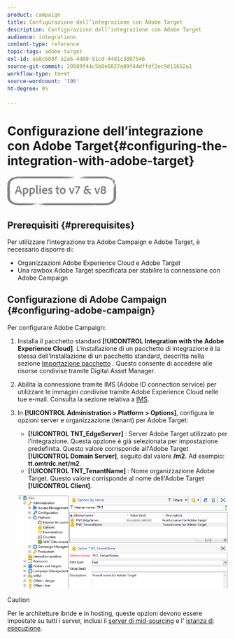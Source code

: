 ```yaml
---
product: campaign
title: Configurazione dell’integrazione con Adobe Target
description: Configurazione dell’integrazione con Adobe Target
audience: integrations
content-type: reference
topic-tags: adobe-target
exl-id: ae8c680f-52a6-4d00-91cd-44d1c3807546
source-git-commit: 20509f44c5b8e0827a09f44dffdf2ec9d11652a1
workflow-type: tm+mt
source-wordcount: '196'
ht-degree: 0%

---
```


# Configurazione dell’integrazione con Adobe Target{#configuring-the-integration-with-adobe-target}

![](../../assets/common.svg)

## Prerequisiti {#prerequisites}

Per utilizzare l’integrazione tra Adobe Campaign e Adobe Target, è necessario disporre di:

* Organizzazioni Adobe Experience Cloud e Adobe Target
* Una rawbox Adobe Target specificata per stabilire la connessione con Adobe Campaign

## Configurazione di Adobe Campaign {#configuring-adobe-campaign}

Per configurare Adobe Campaign:

1. Installa il pacchetto standard **[!UICONTROL Integration with the Adobe Experience Cloud]**. L&#39;installazione di un pacchetto di integrazione è la stessa dell&#39;installazione di un pacchetto standard, descritta nella sezione [Importazione pacchetto](../../platform/using/working-with-data-packages.md#importing-packages) . Questo consente di accedere alle risorse condivise tramite Digital Asset Manager.
1. Abilita la connessione tramite IMS (Adobe ID connection service) per utilizzare le immagini condivise tramite Adobe Experience Cloud nelle tue e-mail. Consulta la sezione relativa a [IMS](../../integrations/using/about-adobe-id.md).
1. In **[!UICONTROL Administration > Platform > Options]**, configura le opzioni server e organizzazione (tenant) per Adobe Target:

   * **[!UICONTROL TNT_EdgeServer]** : Server Adobe Target utilizzato per l’integrazione. Questa opzione è già selezionata per impostazione predefinita. Questo valore corrisponde all&#39;Adobe Target **[!UICONTROL Domain Server]**, seguito dal valore **/m2**. Ad esempio: **tt.omtrdc.net/m2**.
   * **[!UICONTROL TNT_TenantName]** : Nome organizzazione Adobe Target. Questo valore corrisponde al nome dell&#39;Adobe Target **[!UICONTROL Client]**.

   ![](assets/tar_options.png)

>[!CAUTION]
>
>Per le architetture ibride e in hosting, queste opzioni devono essere impostate su tutti i server, inclusi il [server di mid-sourcing](../../installation/using/mid-sourcing-server.md) e l&#39; [istanza di esecuzione](../../message-center/using/configuring-instances.md#execution-instance).